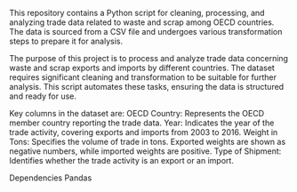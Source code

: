 This repository contains a Python script for cleaning, processing, and analyzing trade data related to waste and scrap among OECD countries. The data is sourced from a CSV file and undergoes various transformation steps to prepare it for analysis.

The purpose of this project is to process and analyze trade data concerning waste and scrap exports and imports by different countries. The dataset requires significant cleaning and transformation to be suitable for further analysis. This script automates these tasks, ensuring the data is structured and ready for use.

Key columns in the dataset are:
OECD Country: Represents the OECD member country reporting the trade data.
Year: Indicates the year of the trade activity, covering exports and imports from 2003 to 2016.
Weight in Tons: Specifies the volume of trade in tons. Exported weights are shown as negative numbers, while imported weights are positive.
Type of Shipment: Identifies whether the trade activity is an export or an import.

Dependencies
Pandas
